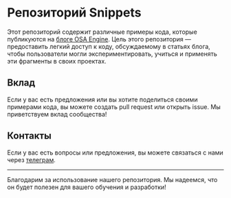 # Репозиторий Snippets

Этот репозиторий содержит различные примеры кода, которые публикуются на [блоге OSA Engine](https://osaengine.ru/blog/). Цель этого репозитория — предоставить легкий доступ к коду, обсуждаемому в статьях блога, чтобы пользователи могли экспериментировать, учиться и применять эти фрагменты в своих проектах.

## Вклад

Если у вас есть предложения или вы хотите поделиться своими примерами кода, вы можете создать pull request или открыть issue. Мы приветствуем вклад сообщества!

## Контакты

Если у вас есть вопросы или предложения, вы можете связаться с нами через [телеграм](https://t.me/osengine_official).

---

Благодарим за использование нашего репозитория. Мы надеемся, что он будет полезен для вашего обучения и разработки!
